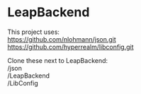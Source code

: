 # LeapBackend

This project uses:  
https://github.com/nlohmann/json.git  
https://github.com/hyperrealm/libconfig.git  
  
Clone these next to LeapBackend:  
/json  
/LeapBackend   
/LibConfig

